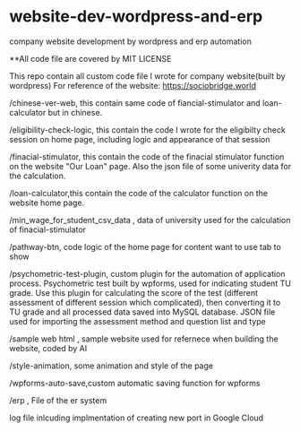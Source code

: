 # website-dev-wordpress-and-erp
company website development by wordpress and erp automation

**All code file are covered by MIT LICENSE

This repo contain all custom code file I wrote for company website(built by wordpress)
For reference of the website: https://sociobridge.world

/chinese-ver-web, this contain same code of fiancial-stimulator and loan-calculator but in chinese.

/eligibility-check-logic, this contain the code I wrote for the eligibilty check session on home page, including logic and appearance of that session

/finacial-stimulator, this contain the code of the finacial stimulator function on the website "Our Loan" page. Also the json file of some univerity data for the calculation.

/loan-calculator,this contain the code of the calculator function on the website home page.

/min_wage_for_student_csv_data , data of university used for the calculation of finacial-stimulator

/pathway-btn, code logic of the home page for content want to use tab to show

/psychometric-test-plugin, custom plugin for the automation of application process. Psychometric test built by wpforms, used for indicating student TU grade. Use this plugin for calculating the score of the test (different assessment of different session which complicated), then converting it to TU grade and all processed data saved into MySQL database. JSON file used for importing the assessment method and question list and type

/sample web html , sample website used for refernece when building the website, coded by AI

/style-animation, some animation and style of the page

/wpforms-auto-save,custom automatic saving function for wpforms

/erp , File of the er system

log file inlcuding implmentation of creating new port in Google Cloud
